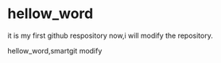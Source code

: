 # hellow_word
it is my first github respository
now,i will modify the repository.

hellow_word,smartgit modify
